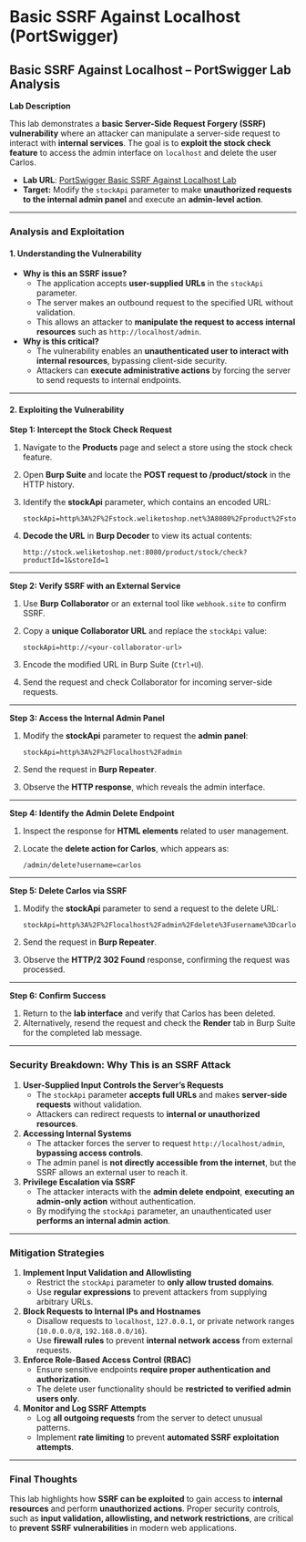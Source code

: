 # Basic SSRF Against Localhost (PortSwigger)

## **Basic SSRF Against Localhost – PortSwigger Lab Analysis**

**Lab Description**

This lab demonstrates a **basic Server-Side Request Forgery (SSRF) vulnerability** where an attacker can manipulate a server-side request to interact with **internal services**. The goal is to **exploit the stock check feature** to access the admin interface on `localhost` and delete the user Carlos.

* **Lab URL**: [PortSwigger Basic SSRF Against Localhost Lab](https://portswigger.net/web-security/ssrf/lab-basic-ssrf-against-localhost)
* **Target:** Modify the `stockApi` parameter to make **unauthorized requests to the internal admin panel** and execute an **admin-level action**.

***

### **Analysis and Exploitation**

#### **1. Understanding the Vulnerability**

* **Why is this an SSRF issue?**
  * The application accepts **user-supplied URLs** in the `stockApi` parameter.
  * The server makes an outbound request to the specified URL without validation.
  * This allows an attacker to **manipulate the request to access internal resources** such as `http://localhost/admin`.
* **Why is this critical?**
  * The vulnerability enables an **unauthenticated user to interact with internal resources**, bypassing client-side security.
  * Attackers can **execute administrative actions** by forcing the server to send requests to internal endpoints.

***

#### **2. Exploiting the Vulnerability**

**Step 1: Intercept the Stock Check Request**

1. Navigate to the **Products** page and select a store using the stock check feature.
2. Open **Burp Suite** and locate the **POST request to /product/stock** in the HTTP history.
3.  Identify the **stockApi** parameter, which contains an encoded URL:

    ```plaintext
    stockApi=http%3A%2F%2Fstock.weliketoshop.net%3A8080%2Fproduct%2Fstock%2Fcheck%3FproductId%3D1%26storeId%3D1
    ```
4.  **Decode the URL** in **Burp Decoder** to view its actual contents:

    ```plaintext
    http://stock.weliketoshop.net:8080/product/stock/check?productId=1&storeId=1
    ```

***

**Step 2: Verify SSRF with an External Service**

1. Use **Burp Collaborator** or an external tool like `webhook.site` to confirm SSRF.
2.  Copy a **unique Collaborator URL** and replace the `stockApi` value:

    ```plaintext
    stockApi=http://<your-collaborator-url>
    ```
3. Encode the modified URL in Burp Suite (`Ctrl+U`).
4. Send the request and check Collaborator for incoming server-side requests.

***

**Step 3: Access the Internal Admin Panel**

1.  Modify the **stockApi** parameter to request the **admin panel**:

    ```plaintext
    stockApi=http%3A%2F%2Flocalhost%2Fadmin
    ```
2. Send the request in **Burp Repeater**.
3. Observe the **HTTP response**, which reveals the admin interface.

***

**Step 4: Identify the Admin Delete Endpoint**

1. Inspect the response for **HTML elements** related to user management.
2.  Locate the **delete action for Carlos**, which appears as:

    ```plaintext
    /admin/delete?username=carlos
    ```

***

**Step 5: Delete Carlos via SSRF**

1.  Modify the **stockApi** parameter to send a request to the delete URL:

    ```plaintext
    stockApi=http%3A%2F%2Flocalhost%2Fadmin%2Fdelete%3Fusername%3Dcarlos
    ```
2. Send the request in **Burp Repeater**.
3. Observe the **HTTP/2 302 Found** response, confirming the request was processed.

***

**Step 6: Confirm Success**

1. Return to the **lab interface** and verify that Carlos has been deleted.
2. Alternatively, resend the request and check the **Render** tab in Burp Suite for the completed lab message.

***

### **Security Breakdown: Why This is an SSRF Attack**

1. **User-Supplied Input Controls the Server’s Requests**
   * The `stockApi` parameter **accepts full URLs** and makes **server-side requests** without validation.
   * Attackers can redirect requests to **internal or unauthorized resources**.
2. **Accessing Internal Systems**
   * The attacker forces the server to request `http://localhost/admin`, **bypassing access controls**.
   * The admin panel is **not directly accessible from the internet**, but the SSRF allows an external user to reach it.
3. **Privilege Escalation via SSRF**
   * The attacker interacts with the **admin delete endpoint**, **executing an admin-only action** without authentication.
   * By modifying the `stockApi` parameter, an unauthenticated user **performs an internal admin action**.

***

### **Mitigation Strategies**

1. **Implement Input Validation and Allowlisting**
   * Restrict the `stockApi` parameter to **only allow trusted domains**.
   * Use **regular expressions** to prevent attackers from supplying arbitrary URLs.
2. **Block Requests to Internal IPs and Hostnames**
   * Disallow requests to `localhost`, `127.0.0.1`, or private network ranges (`10.0.0.0/8`, `192.168.0.0/16`).
   * Use **firewall rules** to prevent **internal network access** from external requests.
3. **Enforce Role-Based Access Control (RBAC)**
   * Ensure sensitive endpoints **require proper authentication and authorization**.
   * The delete user functionality should be **restricted to verified admin users only**.
4. **Monitor and Log SSRF Attempts**
   * Log **all outgoing requests** from the server to detect unusual patterns.
   * Implement **rate limiting** to prevent **automated SSRF exploitation attempts**.

***

### **Final Thoughts**

This lab highlights how **SSRF can be exploited** to gain access to **internal resources** and perform **unauthorized actions**. Proper security controls, such as **input validation, allowlisting, and network restrictions**, are critical to **prevent SSRF vulnerabilities** in modern web applications.
